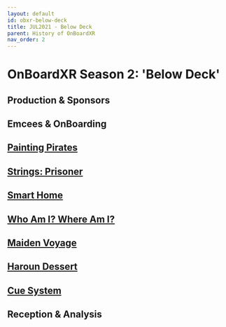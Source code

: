 ```yaml
---
layout: default
id: obxr-below-deck
title: JUL2021 - Below Deck
parent: History of OnBoardXR
nav_order: 2
---
```


# OnBoardXR Season 2: 'Below Deck'

## Production & Sponsors

## Emcees & OnBoarding

## [Painting Pirates](./vartiste.md) 

## [Strings: Prisoner](./unwired-dance.md#Strings)

## [Smart Home](./michael-morran.md)

## [Who Am I? Where Am I?](./naomi-smyth.md)

## [Maiden Voyage](./koryn-wicks.md)

## [Haroun Dessert](./active-replica.md)

## [Cue System](./glossary-cue-system.md)

## Reception & Analysis


